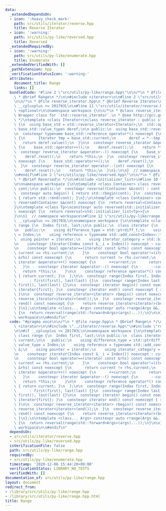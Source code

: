 ```yaml
---
data:
  _extendedDependsOn:
  - icon: ':heavy_check_mark:'
    path: src/utils/iterator/reverse.hpp
    title: Reverse Iterator
  - icon: ':warning:'
    path: src/utils/py-like/reversed.hpp
    title: Reversed
  _extendedRequiredBy:
  - icon: ':warning:'
    path: src/utils/py-like/enumerate.hpp
    title: Enumerate
  _extendedVerifiedWith: []
  _pathExtension: hpp
  _verificationStatusIcon: ':warning:'
  attributes:
    document_title: Range
    links: []
  bundledCode: "#line 2 \"src/utils/py-like/range.hpp\"\n\n/*\n * @file range.hpp\n\
    \ * @brief Range\n */\n\n#include <iterator>\n\n#line 2 \"src/utils/iterator/reverse.hpp\"\
    \n\n/*\n * @file reverse_iterator.hpp\n * @brief Reverse Iterator\n */\n\n#if\
    \ __cplusplus >= 201703L\n\n#line 11 \"src/utils/iterator/reverse.hpp\"\n#include\
    \ <optional>\n\nnamespace workspace {\n\n/*\n * @class reverse_iterator\n * @brief\
    \ Wrapper class for `std::reverse_iterator`.\n * @see http://gcc.gnu.org/PR51823\n\
    \ */\ntemplate <class Iterator>\nclass reverse_iterator : public std::reverse_iterator<Iterator>\
    \ {\n  using base_std = std::reverse_iterator<Iterator>;\n  std::optional<typename\
    \ base_std::value_type> deref;\n\n public:\n  using base_std::reverse_iterator;\n\
    \n  constexpr typename base_std::reference operator*() noexcept {\n    if (!deref)\
    \ {\n      Iterator tmp = base_std::current;\n      deref = *--tmp;\n    }\n \
    \   return deref.value();\n  }\n\n  constexpr reverse_iterator &operator++() noexcept\
    \ {\n    base_std::operator++();\n    deref.reset();\n    return *this;\n  }\n\
    \  constexpr reverse_iterator &operator--() noexcept {\n    base_std::operator++();\n\
    \    deref.reset();\n    return *this;\n  }\n  constexpr reverse_iterator operator++(int)\
    \ noexcept {\n    base_std::operator++();\n    deref.reset();\n    return *this;\n\
    \  }\n  constexpr reverse_iterator operator--(int) noexcept {\n    base_std::operator++();\n\
    \    deref.reset();\n    return *this;\n  }\n};\n\n}  // namespace workspace\n\
    \n#endif\n#line 2 \"src/utils/py-like/reversed.hpp\"\n\n/*\n * @file reversed.hpp\n\
    \ * @brief Reversed\n */\n\n#include <initializer_list>\n#line 10 \"src/utils/py-like/reversed.hpp\"\
    \n\nnamespace workspace {\n\ntemplate <class Container> class reversal {\n  Container\
    \ cont;\n\n public:\n  constexpr reversal(Container &&cont) : cont(cont) {}\n\n\
    \  constexpr auto begin() { return std::rbegin(cont); }\n  constexpr auto end()\
    \ { return std::rend(cont); }\n};\n\ntemplate <class Container> constexpr auto\
    \ reversed(Container &&cont) noexcept {\n  return reversal<Container>{std::forward<Container>(cont)};\n\
    }\n\ntemplate <class Tp>\nconstexpr auto reversed(std::initializer_list<Tp> &&cont)\
    \ noexcept {\n  return reversal<std::initializer_list<Tp>>{\n      std::forward<std::initializer_list<Tp>>(cont)};\n\
    }\n\n}  // namespace workspace\n#line 12 \"src/utils/py-like/range.hpp\"\n\n#if\
    \ __cplusplus >= 201703L\n\nnamespace workspace {\n\ntemplate <class Index> class\
    \ range {\n  Index first, last;\n\n public:\n  class iterator {\n    Index current;\n\
    \n   public:\n    using difference_type = std::ptrdiff_t;\n    using value_type\
    \ = Index;\n    using reference = typename std::add_const<Index>::type &;\n  \
    \  using pointer = iterator;\n    using iterator_category = std::bidirectional_iterator_tag;\n\
    \n    constexpr iterator(Index const &__i = Index()) noexcept : current(__i) {}\n\
    \n    constexpr bool operator==(iterator const &rhs) const noexcept {\n      return\
    \ current == rhs.current;\n    }\n    constexpr bool operator!=(iterator const\
    \ &rhs) const noexcept {\n      return current != rhs.current;\n    }\n\n    constexpr\
    \ iterator &operator++() noexcept {\n      ++current;\n      return *this;\n \
    \   }\n    constexpr iterator &operator--() noexcept {\n      --current;\n   \
    \   return *this;\n    }\n\n    constexpr reference operator*() const noexcept\
    \ { return current; }\n  };\n\n  constexpr range(Index first, Index last) noexcept\n\
    \      : first(first), last(last) {}\n  constexpr range(Index last) noexcept :\
    \ first(), last(last) {}\n\n  constexpr iterator begin() const noexcept { return\
    \ iterator{first}; }\n  constexpr iterator end() const noexcept { return iterator{last};\
    \ }\n\n  constexpr reverse_iterator<iterator> rbegin() const noexcept {\n    return\
    \ reverse_iterator<iterator>(end());\n  }\n  constexpr reverse_iterator<iterator>\
    \ rend() const noexcept {\n    return reverse_iterator<iterator>(begin());\n \
    \ }\n};\n\ntemplate <class... Args> constexpr auto rrange(Args &&... args) noexcept\
    \ {\n  return reversal(range(std::forward<Args>(args)...));\n}\n\n}  // namespace\
    \ workspace\n\n#endif\n"
  code: "#pragma once\n\n/*\n * @file range.hpp\n * @brief Range\n */\n\n#include\
    \ <iterator>\n\n#include \"../iterator/reverse.hpp\"\n#include \"reversed.hpp\"\
    \n\n#if __cplusplus >= 201703L\n\nnamespace workspace {\n\ntemplate <class Index>\
    \ class range {\n  Index first, last;\n\n public:\n  class iterator {\n    Index\
    \ current;\n\n   public:\n    using difference_type = std::ptrdiff_t;\n    using\
    \ value_type = Index;\n    using reference = typename std::add_const<Index>::type\
    \ &;\n    using pointer = iterator;\n    using iterator_category = std::bidirectional_iterator_tag;\n\
    \n    constexpr iterator(Index const &__i = Index()) noexcept : current(__i) {}\n\
    \n    constexpr bool operator==(iterator const &rhs) const noexcept {\n      return\
    \ current == rhs.current;\n    }\n    constexpr bool operator!=(iterator const\
    \ &rhs) const noexcept {\n      return current != rhs.current;\n    }\n\n    constexpr\
    \ iterator &operator++() noexcept {\n      ++current;\n      return *this;\n \
    \   }\n    constexpr iterator &operator--() noexcept {\n      --current;\n   \
    \   return *this;\n    }\n\n    constexpr reference operator*() const noexcept\
    \ { return current; }\n  };\n\n  constexpr range(Index first, Index last) noexcept\n\
    \      : first(first), last(last) {}\n  constexpr range(Index last) noexcept :\
    \ first(), last(last) {}\n\n  constexpr iterator begin() const noexcept { return\
    \ iterator{first}; }\n  constexpr iterator end() const noexcept { return iterator{last};\
    \ }\n\n  constexpr reverse_iterator<iterator> rbegin() const noexcept {\n    return\
    \ reverse_iterator<iterator>(end());\n  }\n  constexpr reverse_iterator<iterator>\
    \ rend() const noexcept {\n    return reverse_iterator<iterator>(begin());\n \
    \ }\n};\n\ntemplate <class... Args> constexpr auto rrange(Args &&... args) noexcept\
    \ {\n  return reversal(range(std::forward<Args>(args)...));\n}\n\n}  // namespace\
    \ workspace\n\n#endif\n"
  dependsOn:
  - src/utils/iterator/reverse.hpp
  - src/utils/py-like/reversed.hpp
  isVerificationFile: false
  path: src/utils/py-like/range.hpp
  requiredBy:
  - src/utils/py-like/enumerate.hpp
  timestamp: '2020-12-06 15:44:20+09:00'
  verificationStatus: LIBRARY_NO_TESTS
  verifiedWith: []
documentation_of: src/utils/py-like/range.hpp
layout: document
redirect_from:
- /library/src/utils/py-like/range.hpp
- /library/src/utils/py-like/range.hpp.html
title: Range
---
```

